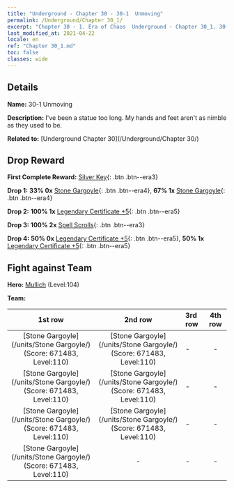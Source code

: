 ```yaml
---
title: "Underground - Chapter 30 - 30-1  Unmoving"
permalink: /Underground/Chapter 30_1/
excerpt: "Chapter 30 - 1. Era of Chaos  Underground - Chapter 30_1. 30-1  Unmoving"
last_modified_at: 2021-04-22
locale: en
ref: "Chapter 30_1.md"
toc: false
classes: wide
---
```


## Details

 **Name:** 30-1  Unmoving

 **Description:**       I've been a statue too long. My hands and feet aren't as nimble as they used to be.

 **Related to:** [Underground Chapter 30](/Underground/Chapter 30/)

## Drop Reward

 **First Complete Reward:** [Silver Key](/Items/con_693/){: .btn .btn--era3}

 **Drop 1:** **33% 0x** [Stone Gargoyle](/Items/unt_236/){: .btn .btn--era4}, **67% 1x** [Stone Gargoyle](/Items/unt_236/){: .btn .btn--era4}

 **Drop 2:** **100% 1x** [Legendary Certificate +5](/Items/mat_102/){: .btn .btn--era5}

 **Drop 3:** **100% 2x** [Spell Scrolls](/Items/con_694/){: .btn .btn--era3}

 **Drop 4:** **50% 0x** [Legendary Certificate +5](/Items/mat_102/){: .btn .btn--era5}, **50% 1x** [Legendary Certificate +5](/Items/mat_102/){: .btn .btn--era5}


## Fight against Team
 **Hero:** [Mullich](/heroes/Mullich/) (Level:104)

 **Team:**


  | 1st row | 2nd row | 3rd row | 4th row |
  |:----:|:----:|:----|:----:|
  | [Stone Gargoyle](/units/Stone Gargoyle/) (Score: 671483, Level:110)  | [Stone Gargoyle](/units/Stone Gargoyle/) (Score: 671483, Level:110)  | - | - |
  | [Stone Gargoyle](/units/Stone Gargoyle/) (Score: 671483, Level:110)  | [Stone Gargoyle](/units/Stone Gargoyle/) (Score: 671483, Level:110)  | - | - |
  | [Stone Gargoyle](/units/Stone Gargoyle/) (Score: 671483, Level:110)  | [Stone Gargoyle](/units/Stone Gargoyle/) (Score: 671483, Level:110)  | - | - |
  | [Stone Gargoyle](/units/Stone Gargoyle/) (Score: 671483, Level:110)  | - | - | - |


